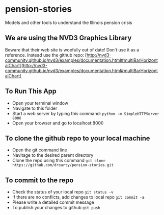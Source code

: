 # pension-stories
Models and other tools to understand the Illinois pension crisis

## We are using the NVD3 Graphics Library
Beware that their web site is woefully out of date!   Don't use it as a reference.
Instead use the github repo: [http://nvd3-community.github.io/nvd3/examples/documentation.html#multiBarHorizontalChart](http://nvd3-community.github.io/nvd3/examples/documentation.html#multiBarHorizontalChart)

## To Run This App
- Open your terminal window
- Navigate to this folder
- Start a web server by typing this command: `python -m SimpleHTTPServer 8000`
- Open your browser and go to localhost:8000

## To clone the github repo to your local machine
- Open the git command line
- Navitage to the desired parent directory
- Clone the repo using this command `git clone https://github.com/droarty/pension-stories.git`

## To commit to the repo
- Check the status of your local repo `git status -v`
- If there are no conflicts, add changes to local repo `git commit -a`
- Please write a detailed commit message
- To publish your changes to github `git push`